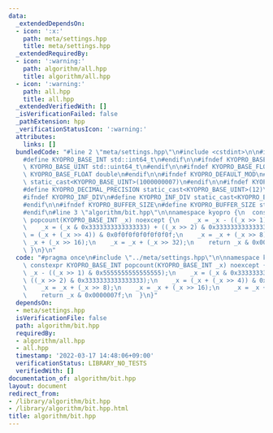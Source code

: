 ```yaml
---
data:
  _extendedDependsOn:
  - icon: ':x:'
    path: meta/settings.hpp
    title: meta/settings.hpp
  _extendedRequiredBy:
  - icon: ':warning:'
    path: algorithm/all.hpp
    title: algorithm/all.hpp
  - icon: ':warning:'
    path: all.hpp
    title: all.hpp
  _extendedVerifiedWith: []
  _isVerificationFailed: false
  _pathExtension: hpp
  _verificationStatusIcon: ':warning:'
  attributes:
    links: []
  bundledCode: "#line 2 \"meta/settings.hpp\"\n#include <cstdint>\n\n#ifndef KYOPRO_BASE_INT\n\
    #define KYOPRO_BASE_INT std::int64_t\n#endif\n\n#ifndef KYOPRO_BASE_UINT\n#define\
    \ KYOPRO_BASE_UINT std::uint64_t\n#endif\n\n#ifndef KYOPRO_BASE_FLOAT\n#define\
    \ KYOPRO_BASE_FLOAT double\n#endif\n\n#ifndef KYOPRO_DEFAULT_MOD\n#define KYOPRO_DEFAULT_MOD\
    \ static_cast<KYOPRO_BASE_UINT>(1000000007)\n#endif\n\n#ifndef KYOPRO_DECIMAL_PRECISION\n\
    #define KYOPRO_DECIMAL_PRECISION static_cast<KYOPRO_BASE_UINT>(12)\n#endif\n\n\
    #ifndef KYOPRO_INF_DIV\n#define KYOPRO_INF_DIV static_cast<KYOPRO_BASE_UINT>(3)\n\
    #endif\n\n#ifndef KYOPRO_BUFFER_SIZE\n#define KYOPRO_BUFFER_SIZE static_cast<KYOPRO_BASE_UINT>(2048)\n\
    #endif\n#line 3 \"algorithm/bit.hpp\"\n\nnamespace kyopro {\n  constexpr KYOPRO_BASE_INT\
    \ popcount(KYOPRO_BASE_INT _x) noexcept {\n    _x = _x - ((_x >> 1) & 0x5555555555555555);\n\
    \    _x = (_x & 0x3333333333333333) + ((_x >> 2) & 0x3333333333333333);\n    _x\
    \ = (_x + (_x >> 4)) & 0x0f0f0f0f0f0f0f0f;\n    _x = _x + (_x >> 8);\n    _x =\
    \ _x + (_x >> 16);\n    _x = _x + (_x >> 32);\n    return _x & 0x0000007f;\n \
    \ }\n}\n"
  code: "#pragma once\n#include \"../meta/settings.hpp\"\n\nnamespace kyopro {\n \
    \ constexpr KYOPRO_BASE_INT popcount(KYOPRO_BASE_INT _x) noexcept {\n    _x =\
    \ _x - ((_x >> 1) & 0x5555555555555555);\n    _x = (_x & 0x3333333333333333) +\
    \ ((_x >> 2) & 0x3333333333333333);\n    _x = (_x + (_x >> 4)) & 0x0f0f0f0f0f0f0f0f;\n\
    \    _x = _x + (_x >> 8);\n    _x = _x + (_x >> 16);\n    _x = _x + (_x >> 32);\n\
    \    return _x & 0x0000007f;\n  }\n}"
  dependsOn:
  - meta/settings.hpp
  isVerificationFile: false
  path: algorithm/bit.hpp
  requiredBy:
  - algorithm/all.hpp
  - all.hpp
  timestamp: '2022-03-17 14:48:06+09:00'
  verificationStatus: LIBRARY_NO_TESTS
  verifiedWith: []
documentation_of: algorithm/bit.hpp
layout: document
redirect_from:
- /library/algorithm/bit.hpp
- /library/algorithm/bit.hpp.html
title: algorithm/bit.hpp
---
```

